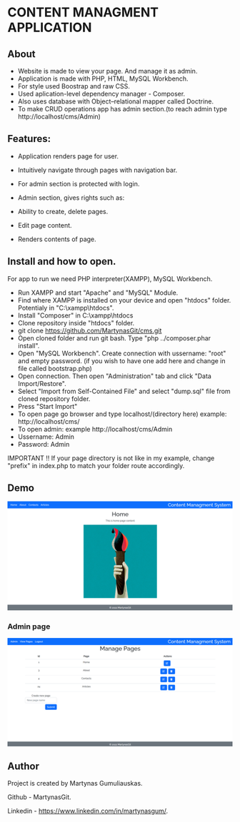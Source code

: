 # CONTENT MANAGMENT APPLICATION

## About

- Website is made to view your page. And manage it as admin.
- Application is made with PHP, HTML, MySQL Workbench. 
- For style used Boostrap and raw CSS.
- Used aplication-level dependency manager - Composer.
- Also uses database with Object–relational mapper called Doctrine.
- To make CRUD operations app has admin section.(to reach admin type http://localhost/cms/Admin)


## Features:

- Application renders page for user.
- Intuitively navigate through pages with navigation bar.

- For admin section is protected with login.
- Admin section, gives rights such as:
- Ability to create, delete pages.
- Edit page content.
- Renders contents of page.

## Install and how to open.

For app to run we need PHP interpreter(XAMPP), MySQL Workbench.

- Run XAMPP and start "Apache" and "MySQL" Module.
- Find where XAMPP is installed on your device and open "htdocs" folder. Potentialy in "C:\xampp\htdocs".
- Install "Composer" in C:\xampp\htdocs
- Clone repository inside "htdocs" folder.
- git clone https://github.com/MartynasGit/cms.git
- Open cloned folder and run git bash. Type "php ../composer.phar install".
- Open "MySQL Workbench". Create connection with ussername: "root" and empty password. (if you wish to have one add here and change in file called bootstrap.php)
- Open connection. Then open "Administration" tab and click "Data Import/Restore".
- Select "Import from Self-Contained File" and select "dump.sql" file from cloned repository folder.
- Press "Start Import"
- To open page go browser and type localhost/(directory here) example: http://localhost/cms/
- To open admin: example http://localhost/cms/Admin 
- Ussername: Admin
- Password: Admin

IMPORTANT !! If your page directory is not like in my example, change "prefix" in index.php to match your folder route accordingly.

## Demo
![ScreenShot](/src/views/assets/customer.png)
### Admin page
![ScreenShot](/src/views/assets/adminDemo.png)

## Author

Project is created by Martynas Gumuliauskas.

Github - MartynasGit.

Linkedin - https://www.linkedin.com/in/martynasgum/.